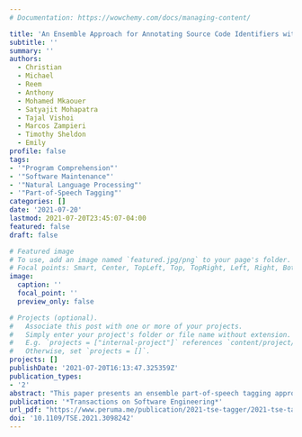 ```yaml
---
# Documentation: https://wowchemy.com/docs/managing-content/

title: 'An Ensemble Approach for Annotating Source Code Identifiers with Part-of-speech Tags'
subtitle: ''
summary: ''
authors:
  - Christian
  - Michael
  - Reem
  - Anthony
  - Mohamed Mkaouer
  - Satyajit Mohapatra
  - Tajal Vishoi
  - Marcos Zampieri
  - Timothy Sheldon
  - Emily
profile: false
tags:
- '"Program Comprehension"'
- '"Software Maintenance"'
- '"Natural Language Processing"'
- '"Part-of-Speech Tagging"'
categories: []
date: '2021-07-20'
lastmod: 2021-07-20T23:45:07-04:00
featured: false
draft: false

# Featured image
# To use, add an image named `featured.jpg/png` to your page's folder.
# Focal points: Smart, Center, TopLeft, Top, TopRight, Left, Right, BottomLeft, Bottom, BottomRight.
image:
  caption: ''
  focal_point: ''
  preview_only: false

# Projects (optional).
#   Associate this post with one or more of your projects.
#   Simply enter your project's folder or file name without extension.
#   E.g. `projects = ["internal-project"]` references `content/project/deep-learning/index.md`.
#   Otherwise, set `projects = []`.
projects: []
publishDate: '2021-07-20T16:13:47.325359Z'
publication_types:
- '2'
abstract: "This paper presents an ensemble part-of-speech tagging approach for source code identifiers. Ensemble tagging is a technique that uses machine-learning and the output from multiple part-of-speech taggers to annotate natural language text at a higher quality than the part-of-speech taggers are able to obtain independently. Our ensemble uses three state-of-the-art part-of-speech taggers: SWUM, POSSE, and Stanford. We study the quality of the ensemble's annotations on five different types of identifier names: function, class, attribute, parameter, and declaration statement, at the level of both individual words and full identifier names. We also study and discuss the weaknesses of our tagger to promote the future amelioration of these problems through further research. Our results show that the ensemble achieves 75% accuracy at the identifier level and 84-86% accuracy at the word level. This is an increase of +17% points at the identifier level from the closest independent part-of-speech tagger."
publication: '*Transactions on Software Engineering*'
url_pdf: "https://www.peruma.me/publication/2021-tse-tagger/2021-tse-tagger.pdf" 
doi: '10.1109/TSE.2021.3098242'
---
```

